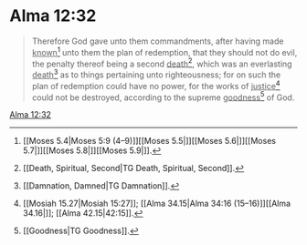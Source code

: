 # Alma 12:32

> Therefore God gave unto them commandments, after having made <u>known</u>[^a] unto them the plan of redemption, that they should not do evil, the penalty thereof being a second <u>death</u>[^b], which was an everlasting <u>death</u>[^c] as to things pertaining unto righteousness; for on such the plan of redemption could have no power, for the works of <u>justice</u>[^d] could not be destroyed, according to the supreme <u>goodness</u>[^e] of God.

[Alma 12:32](https://www.churchofjesuschrist.org/study/scriptures/bofm/alma/12?lang=eng&id=p32#p32)


[^a]: [[Moses 5.4|Moses 5:9 (4–9)]][[Moses 5.5|]][[Moses 5.6|]][[Moses 5.7|]][[Moses 5.8|]][[Moses 5.9|]].  
[^b]: [[Death, Spiritual, Second|TG Death, Spiritual, Second]].  
[^c]: [[Damnation, Damned|TG Damnation]].  
[^d]: [[Mosiah 15.27|Mosiah 15:27]]; [[Alma 34.15|Alma 34:16 (15–16)]][[Alma 34.16|]]; [[Alma 42.15|42:15]].  
[^e]: [[Goodness|TG Goodness]].  
